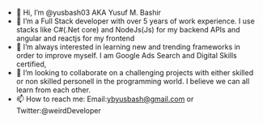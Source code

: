 - 👋 Hi, I’m @yusbash03 AKA Yusuf M. Bashir
- 👀 I’m a Full Stack developer with over 5 years of work experience. I use stacks like C#(.Net core) and NodeJs(Js) for my backend APIs and angular and reactjs for my frontend
- 🌱 I’m always interested in learning new and trending frameworks in order to improve myself. I am Google Ads Search and Digital Skills certified, 
- 💞️ I’m looking to collaborate on a challenging projects with either skilled or non skilled personell in the programming world. I believe we can all learn from each other.
- 📫 How to reach me: Email:ybyusbash@gmail.com or Twitter:@weirdDeveloper

<!---
yusbash03/yusbash03 is a ✨ special ✨ repository because its `README.md` (this file) appears on your GitHub profile.
You can click the Preview link to take a look at your changes.
--->
